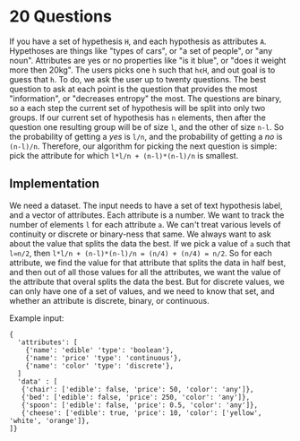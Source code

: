 # 20 Questions

If you have a set of hypethesis `H`, and each hypothesis as attributes `A`. Hypethoses are things like "types of cars", or "a set of people", or "any noun". Attributes are yes or no properties like "is it blue", or "does it weight more then 20kg". The users picks one `h` such that `hєH`, and out goal is to guess that `h`. To do, we ask the user up to twenty questions. The best question to ask at each point is the question that provides the most "information", or "decreases entropy" the most. The questions are binary, so a each step the current set of hypothesis will be split into only two groups. If our current set of hypothesis has `n` elements, then after the question one resulting group will be of size `l`, and the other of size `n-l`. So the probability of getting a *yes* is `l/n`, and the probability of getting a *no* is `(n-l)/n`. Therefore, our algorithm for picking the next question is simple: pick the attribute for which `l*l/n + (n-l)*(n-l)/n` is smallest.

## Implementation
We need a dataset. The input needs to have a set of text hypothesis label, and a vector of attributes. Each attribute is a number. We want to track the number of elements `l` for each attribute `a`. We can't treat various levels of continuity or discrete or binary-ness that same. We always want to ask about the value that splits the data the best. If we pick a value of `a` such that `l≃n/2`, then `l*l/n + (n-l)*(n-l)/n = (n/4) + (n/4) = n/2`. So for each attribute, we find the value for that attribute that splits the data in half best, and then out of all those values for all the attributes, we want the value of the attribute that overal splits the data the best. But for discrete values, we can only have one of a set of values, and we need to know that set, and whether an attribute is discrete, binary, or continuous.

Example input:
```
{
  'attributes': [
    {'name': 'edible' 'type': 'boolean'},
    {'name': 'price' 'type': 'continuous'},
    {'name': 'color' 'type': 'discrete'},
  ]
  'data' : [
   {'chair': ['edible': false, 'price': 50, 'color': 'any']},
   {'bed': ['edible': false, 'price': 250, 'color': 'any']},
   {'spoon': ['edible': false, 'price': 0.5, 'color': 'any']},
   {'cheese': ['edible': true, 'price': 10, 'color': ['yellow', 'white', 'orange']},
]}
```
